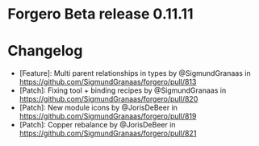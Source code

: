 # Forgero Beta release 0.11.11

# Changelog

* [Feature]: Multi parent relationships in types by @SigmundGranaas in https://github.com/SigmundGranaas/forgero/pull/813
* [Patch]: Fixing tool + binding recipes by @SigmundGranaas in https://github.com/SigmundGranaas/forgero/pull/820
* [Patch]: New module icons by @JorisDeBeer in https://github.com/SigmundGranaas/forgero/pull/819
* [Patch]: Copper rebalance by @JorisDeBeer in https://github.com/SigmundGranaas/forgero/pull/821
